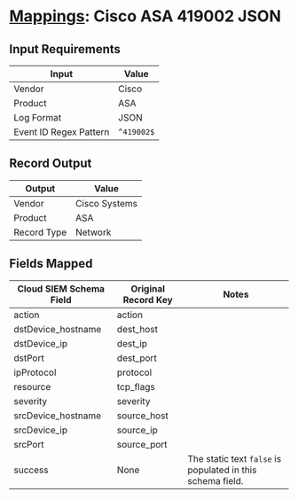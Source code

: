 # [Mappings](README.md): Cisco ASA 419002 JSON

## Input Requirements

|Input|Value|
|-----|-----|
|Vendor|Cisco|
|Product|ASA|
|Log Format|JSON|
|Event ID Regex Pattern|`^419002$`|

## Record Output

|Output|Value|
|------|-----|
|Vendor|Cisco Systems|
|Product|ASA|
|Record Type|Network|

## Fields Mapped

|Cloud SIEM Schema Field|Original Record Key|Notes|
|-----------------------|-------------------|-----|
|action|action||
|dstDevice_hostname|dest_host||
|dstDevice_ip|dest_ip||
|dstPort|dest_port||
|ipProtocol|protocol||
|resource|tcp_flags||
|severity|severity||
|srcDevice_hostname|source_host||
|srcDevice_ip|source_ip||
|srcPort|source_port||
|success|None|The static text `false` is populated in this schema field.|

